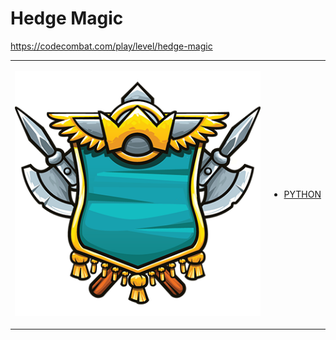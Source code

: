 # Hedge Magic

https://codecombat.com/play/level/hedge-magic
<table>
<tr>
<td>

![Hero Picture](hero.png?raw=true "Hero Picture")

</td>
<td>
<ul>
<li>

[PYTHON](HedgeMagic.py)

</li>
</td>
</tr>
<table>